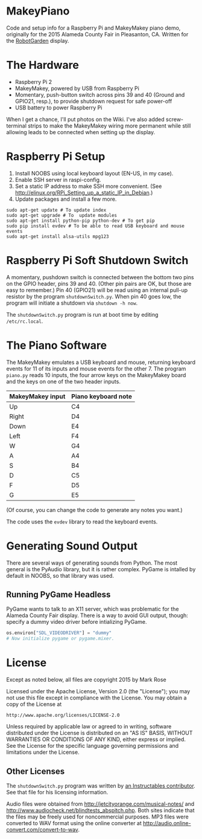 # MakeyPiano
Code and setup info for a Raspberry Pi and MakeyMakey piano demo, originally for the 2015
Alameda County Fair in Pleasanton, CA. Written for the [RobotGarden](http://www.robotgarden.org/) display.

# The Hardware

* Raspberry Pi 2
* MakeyMakey, powered by USB from Raspberry Pi
* Momentary, push-button switch across pins 39 and 40 (Ground and GPIO21, resp.), to provide shutdown request for safe power-off
* USB battery to power Raspberry Pi

When I get a chance, I'll put photos on the Wiki. I've also added screw-terminal strips to make the MakeyMakey wiring more permanent while still allowing leads to be connected when setting up the display.

# Raspberry Pi Setup

1. Install NOOBS using local keyboard layout (EN-US, in my case).
1. Enable SSH server in raspi-config.
1. Set a static IP address to make SSH more convenient. (See http://elinux.org/RPi_Setting_up_a_static_IP_in_Debian.)
1. Update packages and install a few more.
```
sudo apt-get update # To update index
sudo apt-get upgrade # To  update modules
sudo apt-get install python-pip python-dev # To get pip
sudo pip install evdev # To be able to read USB keyboard and mouse events
sudo apt-get install alsa-utils mpg123
```

# Raspberry Pi Soft Shutdown Switch

A momentary, pushdown switch is connected between the bottom two pins on the GPIO header, pins 39 and 40. (Other pin pairs are OK, but those are easy to remember.) Pin 40 (GPIO21) will be read using an internal pull-up resistor by the program `shutdownSwitch.py`. When pin 40 goes low, the program will initiate a shutdown via `shutdown -h now`.

The `shutdownSwitch.py` program is run at boot time by editing `/etc/rc.local`.

# The Piano Software

The MakeyMakey emulates a USB keyboard and mouse, returning keyboard events for 11 of its inputs and mouse events for the other 7. The program `piano.py` reads 10 inputs, the four arrow keys on the MakeyMakey board and the keys on one of the two header inputs.

MakeyMakey input | Piano keyboard note
-----------------|--------------------
Up    | C4
Right | D4
Down  | E4
Left  | F4
W     | G4
A     | A4
S     | B4
D     | C5
F     | D5
G     | E5

(Of course, you can change the code to generate any notes you want.)

The code uses the `evdev` library to read the keyboard events.

# Generating Sound Output

There are several ways of generating sounds from Python. The most general is the PyAudio library, but it is rather complex. PyGame is intalled by default in NOOBS, so that library was used.

## Running PyGame Headless

PyGame wants to talk to an X11 server, which was problematic for the Alameda County Fair display. There is a way to avoid GUI output, though: specify a dummy video driver before intializing PyGame.

```python
os.environ["SDL_VIDEODRIVER"] = "dummy"
# Now initialize pygame or pygame.mixer.
```

# License

Except as noted below, all files are copyright 2015 by Mark Rose

Licensed under the Apache License, Version 2.0 (the "License");
you may not use this file except in compliance with the License.
You may obtain a copy of the License at

    http://www.apache.org/licenses/LICENSE-2.0

Unless required by applicable law or agreed to in writing, software
distributed under the License is distributed on an "AS IS" BASIS,
WITHOUT WARRANTIES OR CONDITIONS OF ANY KIND, either express or implied.
See the License for the specific language governing permissions and
limitations under the License.

## Other Licenses

The `shutdownSwitch.py` program was written by [an Instructables contributor](www.instructables.com/member/AndrewH7).
See that file for his licensing information.

Audio files were obtained from http://jetcityorange.com/musical-notes/ and http://www.audiocheck.net/blindtests_abspitch.php. Both sites indicate that the files may be freely used for noncommercial purposes. MP3 files were converted to WAV format using the online converter at http://audio.online-convert.com/convert-to-wav.